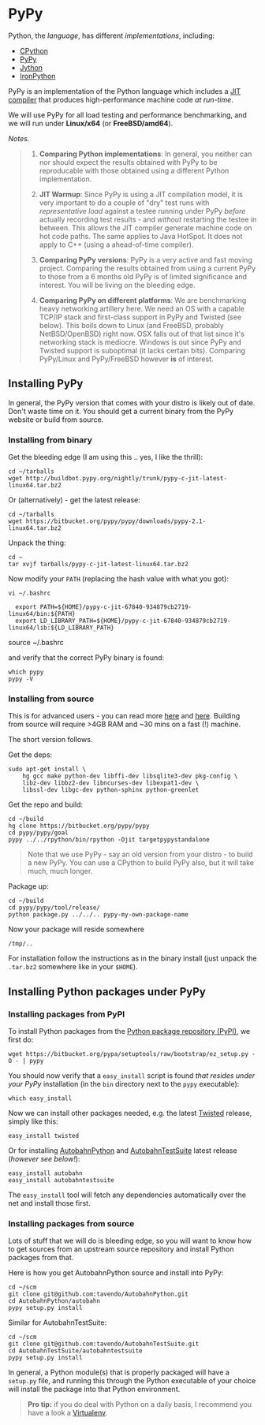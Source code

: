

# PyPy

Python, the *language*, has different *implementations*, including:

 * [CPython](http://www.python.org/)
 * [PyPy](http://pypy.org/)
 * [Jython](http://jython.org/)
 * [IronPython](http://ironpython.net/)

PyPy is an implementation of the Python language which includes a [JIT compiler](http://en.wikipedia.org/wiki/Just-in-time_compilation) that produces high-performance machine code *at run-time*.

We will use PyPy for all load testing and performance benchmarking, and we will run under **Linux/x64** (or **FreeBSD/amd64**).

*Notes.*

> 1. **Comparing Python implementations**: In general, you neither can nor should expect the results obtained with PyPy to be reproducable with those obtained using a different Python implementation.
>
> 2. **JIT Warmup**: Since PyPy is using a JIT compilation model, it is very important to do a couple of "dry" test runs with *representative load* against a testee running under PyPy *before* actually recording test results - and *without* restarting the testee in between. This allows the JIT compiler generate machine code on hot code paths.
>The same applies to Java HotSpot. It does not apply to C++ (using a ahead-of-time compiler).
>
> 3. **Comparing PyPy versions**: PyPy is a very active and fast moving project. Comparing the results obtained from using a current PyPy to those from a 6 months old PyPy is of limited significance and interest. You will be living on the bleeding edge.
> 4. **Comparing PyPy on different platforms**: We are benchmarking heavy networking artillery here. We need an OS with a capable TCP/IP stack and first-class support in PyPy and Twisted (see below). This boils down to Linux (and FreeBSD, probably NetBSD/OpenBSD) right now. OSX falls out of that list since it's networking stack is mediocre. Windows is out since PyPy and Twisted support is suboptimal (it lacks certain bits). Comparing PyPy/Linux and PyPy/FreeBSD however **is** of interest.

## Installing PyPy

In general, the PyPy version that comes with your distro is likely out of date. Don't waste time on it. You should get a current binary from the PyPy website or build from source.

### Installing from binary

Get the bleeding edge (I am using this .. yes, I like the thrill):

	cd ~/tarballs
	wget http://buildbot.pypy.org/nightly/trunk/pypy-c-jit-latest-linux64.tar.bz2

Or (alternatively) - get the latest release:

	cd ~/tarballs
	wget https://bitbucket.org/pypy/pypy/downloads/pypy-2.1-linux64.tar.bz2

Unpack the thing:

	cd ~
	tar xvjf tarballs/pypy-c-jit-latest-linux64.tar.bz2

Now modify your `PATH` (replacing the hash value with what you got):

	vi ~/.bashrc

      export PATH=${HOME}/pypy-c-jit-67840-934879cb2719-linux64/bin:${PATH}
      export LD_LIBRARY_PATH=${HOME}/pypy-c-jit-67840-934879cb2719-linux64/lib:${LD_LIBRARY_PATH}

   source ~/.bashrc

and verify that the correct PyPy binary is found:

	which pypy
	pypy -V

### Installing from source

This is for advanced users - you can read more [here](http://pypy.org/download.html) and [here](http://pypy.readthedocs.org/en/latest/getting-started-python.html#translating-the-pypy-python-interpreter). Building from source will require >4GB RAM and ~30 mins on a fast (!) machine.

The short version follows.

Get the deps:

	sudo apt-get install \
		hg gcc make python-dev libffi-dev libsqlite3-dev pkg-config \
		libz-dev libbz2-dev libncurses-dev libexpat1-dev \
		libssl-dev libgc-dev python-sphinx python-greenlet

Get the repo and build:

	cd ~/build
	hg clone https://bitbucket.org/pypy/pypy
	cd pypy/pypy/goal
	pypy ../../rpython/bin/rpython -Ojit targetpypystandalone

> Note that we use PyPy - say an old version from your distro - to build a new PyPy. You can use a CPython to build PyPy also, but it will take much, much longer.
>

Package up:

	cd ~/build
	cd pypy/pypy/tool/release/
	python package.py ../../.. pypy-my-own-package-name

Now your package will reside somewhere

	/tmp/..

For installation follow the instructions as in the binary install (just unpack the `.tar.bz2` somewhere like in your `$HOME`).

## Installing Python packages under PyPy

### Installing packages from PyPI

To install Python packages from the [Python package repository (PyPI)](https://pypi.python.org/pypi), we first do:

	wget https://bitbucket.org/pypa/setuptools/raw/bootstrap/ez_setup.py -O - | pypy

You should now verify that a `easy_install` script is found *that resides under your PyPy* installation (in the `bin` directory next to the `pypy` executable):

	which easy_install

Now we can install other packages needed, e.g. the latest [Twisted](http://twistedmatrix.com/) release, simply like this:

	easy_install twisted

Or for installing [AutobahnPython](http://autobahn.ws/python/) and [AutobahnTestSuite](http://autobahn.ws/testsuite/) latest release (*however see below!*):

	easy_install autobahn
	easy_install autobahntestsuite

The `easy_install` tool will fetch any dependencies automatically over the net and install those first.

### Installing packages from source

Lots of stuff that we will do is bleeding edge, so you will want to know how to get sources from an upstream source repository and install Python packages from that.

Here is how you get AutobahnPython source and install into PyPy:

	cd ~/scm
	git clone git@github.com:tavendo/AutobahnPython.git
	cd AutobahnPython/autobahn
	pypy setup.py install

Similar for AutobahnTestSuite:

	cd ~/scm
	git clone git@github.com:tavendo/AutobahnTestSuite.git
	cd AutobahnTestSuite/autobahntestsuite
	pypy setup.py install

In general, a Python module(s) that is properly packaged will have a `setup.py` file, and running this through the Python executable of your choice will install the package into that Python environment.

> **Pro tip:** if you do deal with Python on a daily basis, I recommend you have a look a [Virtualenv](http://www.virtualenv.org).
